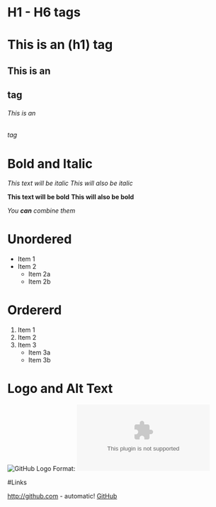 # H1 - H6 tags

# This is an (h1) tag

## This is an <h2> tag

###### This is an <h6> tag


# Bold and Italic
*This text will be italic*
_This will also be italic_

**This text will be bold**
__This will also be bold__

*You **can** combine them*


# Unordered
* Item 1
* Item 2
  * Item 2a
  * Item 2b
  
  

# Ordererd
1. Item 1
2. Item 2
3. Item 3
   * Item 3a
   * Item 3b
   

# Logo and Alt Text
![GitHub Logo](https://www.fastly.com/img/customers/casestudy/github_logo.png)
Format: ![Alt Text](www.google.com)

#Links

http://github.com - automatic!
[GitHub](http://github.com)

